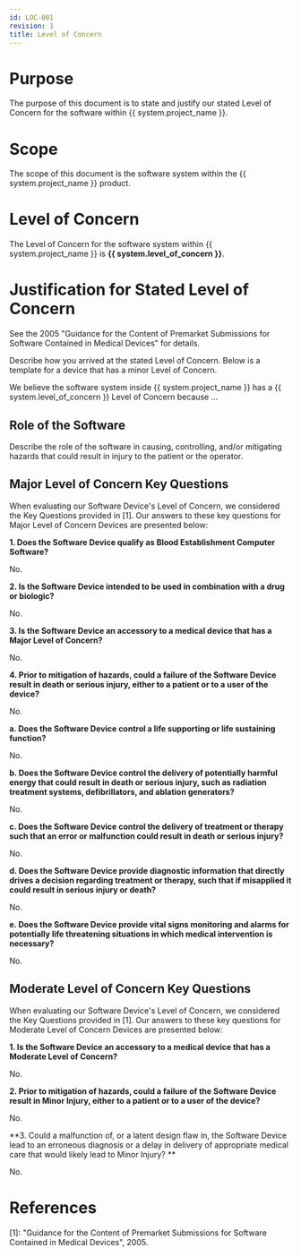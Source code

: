 ```yaml
---
id: LOC-001
revision: 1
title: Level of Concern
---
```


# Purpose

The purpose of this document is to state and justify our stated Level of Concern for the software within {{ system.project_name }}.

# Scope

The scope of this document is the software system within the {{ system.project_name }} product.

# Level of Concern

The Level of Concern for the software system within {{ system.project_name }} is **{{ system.level_of_concern }}**.

# Justification for Stated Level of Concern

See the 2005 "Guidance for the Content of Premarket Submissions for Software Contained in Medical Devices" for details.

Describe how you arrived at the stated Level of Concern.  Below is a template for a device that has a minor Level of Concern.

We believe the software system inside {{ system.project_name }} has a {{ system.level_of_concern }} Level of Concern because ...

## Role of the Software

Describe the role of the software in causing, controlling, and/or mitigating hazards that could result in injury to the patient or the operator.

## Major Level of Concern Key Questions

When evaluating our Software Device's Level of Concern, we considered the Key Questions provided in [1].  Our answers to these key questions for Major Level of Concern Devices are presented below:

**1. Does the Software Device qualify as Blood Establishment Computer Software?**

No.

**2. Is the Software Device intended to be used in combination with a drug or biologic?**

No.

**3. Is the Software Device an accessory to a medical device that has a Major Level of Concern?**

No.

**4. Prior to mitigation of hazards, could a failure of the Software Device result in death or serious injury, either to a patient or to a user of the device?**

No.

**a. Does the Software Device control a life supporting or life sustaining function?**

No.

**b. Does the Software Device control the delivery of potentially harmful energy that could result in death or serious injury, such as radiation treatment systems, defibrillators, and ablation generators?**

No.

**c. Does the Software Device control the delivery of treatment or therapy such that an error or malfunction could result in death or serious injury?**

No.

**d. Does the Software Device provide diagnostic information that directly drives a decision regarding treatment or therapy, such that if misapplied it could result in serious injury or death?**

No.

**e. Does the Software Device provide vital signs monitoring and alarms for potentially life threatening situations in which medical intervention is necessary?**

No.

## Moderate Level of Concern Key Questions

When evaluating our Software Device's Level of Concern, we considered the Key Questions provided in [1].  Our answers to these key questions for Moderate Level of Concern Devices are presented below:

**1. Is the Software Device an accessory to a medical device that has a Moderate Level of Concern?**

No.

**2. Prior to mitigation of hazards, could a failure of the Software Device result in Minor Injury, either to a patient or to a user of the device?**

No.

**3. Could a malfunction of, or a latent design flaw in, the Software Device lead to an erroneous diagnosis or a delay in delivery of appropriate medical care that would likely lead to Minor Injury? **

No.

# References

[1]: "Guidance for the Content of Premarket Submissions for Software Contained in Medical Devices", 2005.
